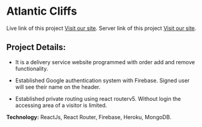 # Atlantic Cliffs

Live link of this project [Visit our site](https://altantic-cliffs.web.app/).
Server link of this project [Visit our site](https://github.com/kamrulhaider/atlantic-cliffs-server).

## Project Details:

- It is a delivery service website programmed with order add and remove functionality.

- Established Google authentication system with Firebase. Signed user will see their name on the header.

- Established private routing using react routerv5. Without login the accessing area of a visitor is limited.

**Technology:** ReactJs, React Router, Firebase, Heroku, MongoDB.
